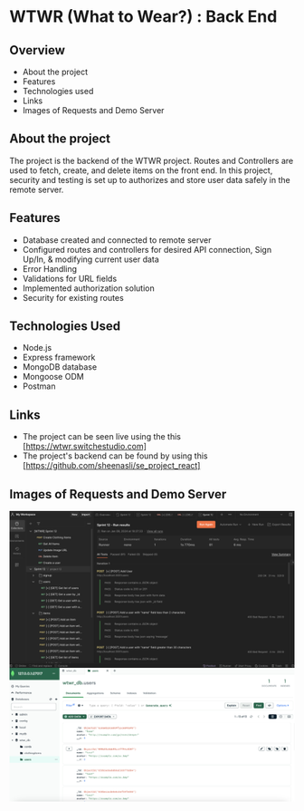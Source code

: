 # WTWR (What to Wear?) : Back End

## Overview

- About the project
- Features
- Technologies used
- Links
- Images of Requests and Demo Server

## About the project

The project is the backend of the WTWR project. Routes and Controllers are used to fetch, create, and delete items on the front end. In this project, security and testing is set up to authorizes and store user data safely in the remote server.

## Features

- Database created and connected to remote server
- Configured routes and controllers for desired API connection, Sign Up/In, & modifying current user data
- Error Handling
- Validations for URL fields
- Implemented authorization solution
- Security for existing routes

## Technologies Used

- Node.js
- Express framework
- MongoDB database
- Mongoose ODM
- Postman

## Links

- The project can be seen live using the this [https://wtwr.switchestudio.com]
- The project's backend can be found by using this [https://github.com/sheenasli/se_project_react]

## Images of Requests and Demo Server

<img align="center" src="./Images/Postman.png" alt="Postman image">
<img align="center" src="./Images/MongoDB.png" alt="MongoDb image">
